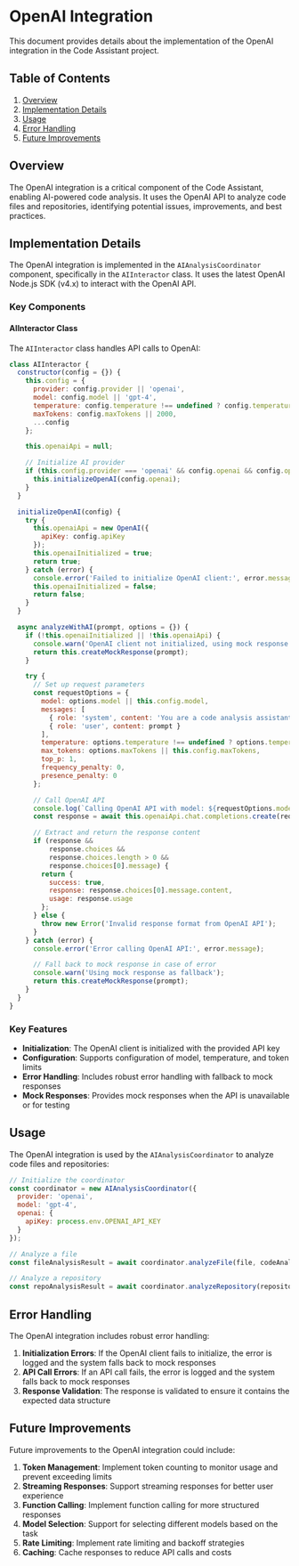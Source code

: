 # OpenAI Integration

This document provides details about the implementation of the OpenAI integration in the Code Assistant project.

## Table of Contents

1. [Overview](#overview)
2. [Implementation Details](#implementation-details)
3. [Usage](#usage)
4. [Error Handling](#error-handling)
5. [Future Improvements](#future-improvements)

## Overview

The OpenAI integration is a critical component of the Code Assistant, enabling AI-powered code analysis. It uses the OpenAI API to analyze code files and repositories, identifying potential issues, improvements, and best practices.

## Implementation Details

The OpenAI integration is implemented in the `AIAnalysisCoordinator` component, specifically in the `AIInteractor` class. It uses the latest OpenAI Node.js SDK (v4.x) to interact with the OpenAI API.

### Key Components

#### AIInteractor Class

The `AIInteractor` class handles API calls to OpenAI:

```javascript
class AIInteractor {
  constructor(config = {}) {
    this.config = {
      provider: config.provider || 'openai',
      model: config.model || 'gpt-4',
      temperature: config.temperature !== undefined ? config.temperature : 0.2,
      maxTokens: config.maxTokens || 2000,
      ...config
    };

    this.openaiApi = null;

    // Initialize AI provider
    if (this.config.provider === 'openai' && config.openai && config.openai.apiKey) {
      this.initializeOpenAI(config.openai);
    }
  }

  initializeOpenAI(config) {
    try {
      this.openaiApi = new OpenAI({
        apiKey: config.apiKey
      });
      this.openaiInitialized = true;
      return true;
    } catch (error) {
      console.error('Failed to initialize OpenAI client:', error.message);
      this.openaiInitialized = false;
      return false;
    }
  }

  async analyzeWithAI(prompt, options = {}) {
    if (!this.openaiInitialized || !this.openaiApi) {
      console.warn('OpenAI client not initialized, using mock response');
      return this.createMockResponse(prompt);
    }

    try {
      // Set up request parameters
      const requestOptions = {
        model: options.model || this.config.model,
        messages: [
          { role: 'system', content: 'You are a code analysis assistant that provides detailed, accurate analysis of code and repositories.' },
          { role: 'user', content: prompt }
        ],
        temperature: options.temperature !== undefined ? options.temperature : this.config.temperature,
        max_tokens: options.maxTokens || this.config.maxTokens,
        top_p: 1,
        frequency_penalty: 0,
        presence_penalty: 0
      };

      // Call OpenAI API
      console.log(`Calling OpenAI API with model: ${requestOptions.model}`);
      const response = await this.openaiApi.chat.completions.create(requestOptions);

      // Extract and return the response content
      if (response &&
          response.choices &&
          response.choices.length > 0 &&
          response.choices[0].message) {
        return {
          success: true,
          response: response.choices[0].message.content,
          usage: response.usage
        };
      } else {
        throw new Error('Invalid response format from OpenAI API');
      }
    } catch (error) {
      console.error('Error calling OpenAI API:', error.message);

      // Fall back to mock response in case of error
      console.warn('Using mock response as fallback');
      return this.createMockResponse(prompt);
    }
  }
}
```

### Key Features

- **Initialization**: The OpenAI client is initialized with the provided API key
- **Configuration**: Supports configuration of model, temperature, and token limits
- **Error Handling**: Includes robust error handling with fallback to mock responses
- **Mock Responses**: Provides mock responses when the API is unavailable or for testing

## Usage

The OpenAI integration is used by the `AIAnalysisCoordinator` to analyze code files and repositories:

```javascript
// Initialize the coordinator
const coordinator = new AIAnalysisCoordinator({
  provider: 'openai',
  model: 'gpt-4',
  openai: {
    apiKey: process.env.OPENAI_API_KEY
  }
});

// Analyze a file
const fileAnalysisResult = await coordinator.analyzeFile(file, codeAnalysisResult);

// Analyze a repository
const repoAnalysisResult = await coordinator.analyzeRepository(repositoryInfo, analysisResults);
```

## Error Handling

The OpenAI integration includes robust error handling:

1. **Initialization Errors**: If the OpenAI client fails to initialize, the error is logged and the system falls back to mock responses
2. **API Call Errors**: If an API call fails, the error is logged and the system falls back to mock responses
3. **Response Validation**: The response is validated to ensure it contains the expected data structure

## Future Improvements

Future improvements to the OpenAI integration could include:

1. **Token Management**: Implement token counting to monitor usage and prevent exceeding limits
2. **Streaming Responses**: Support streaming responses for better user experience
3. **Function Calling**: Implement function calling for more structured responses
4. **Model Selection**: Support for selecting different models based on the task
5. **Rate Limiting**: Implement rate limiting and backoff strategies
6. **Caching**: Cache responses to reduce API calls and costs
